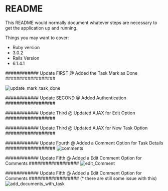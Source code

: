 # README

This README would normally document whatever steps are necessary to get the
application up and running.

Things you may want to cover:

* Ruby version
* 3.0.2
* Rails Version 
* 6.1.4.1

############ Update FIRST @ Added the Task Mark as Done ##################


![update_mark_task_done](https://user-images.githubusercontent.com/54503752/137312373-df0bf8ca-5c9d-45cf-b69e-81598a7cc368.PNG)


############ Update SECOND @ Added Authentication ##################

############ Update Third @ Updated AJAX for Edit Option ##################

############ Update Third @ Updated AJAX for New Task Option ##################

############ Update Fourth @ Added a Comment Option for Task Details  ##################
![comments](https://user-images.githubusercontent.com/54503752/138768880-40529bbc-c0da-4d4f-8618-de9bc56337c2.PNG)


############ Update Fifth @ Added a Edit Comment Option for Comments  ##################
![edit_Comment](https://user-images.githubusercontent.com/54503752/138951327-85e5e133-2647-4876-bc1f-fc68806e9889.PNG)

############ Update Fifth @ Added a Edit Comment Option for Comments  ##################
(* there are still some issue with this)
![add_documents_with_task](https://user-images.githubusercontent.com/54503752/139137911-f288973c-ebe3-4298-9018-45c7bf8dd2d7.PNG)
